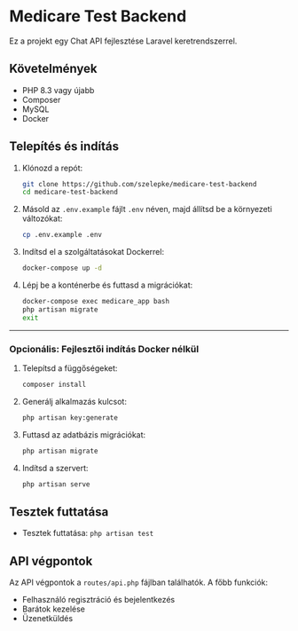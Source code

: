 # Medicare Test Backend

Ez a projekt egy Chat API fejlesztése Laravel keretrendszerrel.

## Követelmények

-   PHP 8.3 vagy újabb
-   Composer
-   MySQL
-   Docker

## Telepítés és indítás

1. Klónozd a repót:

    ```bash
    git clone https://github.com/szelepke/medicare-test-backend
    cd medicare-test-backend
    ```

2. Másold az `.env.example` fájlt `.env` néven, majd állítsd be a környezeti változókat:

    ```bash
    cp .env.example .env
    ```

3. Indítsd el a szolgáltatásokat Dockerrel:

    ```bash
    docker-compose up -d
    ```

4. Lépj be a konténerbe és futtasd a migrációkat:
    ```bash
    docker-compose exec medicare_app bash
    php artisan migrate
    exit
    ```

---

### Opcionális: Fejlesztői indítás Docker nélkül

1. Telepítsd a függőségeket:
    ```bash
    composer install
    ```
2. Generálj alkalmazás kulcsot:
    ```bash
    php artisan key:generate
    ```
3. Futtasd az adatbázis migrációkat:
    ```bash
    php artisan migrate
    ```
4. Indítsd a szervert:
    ```bash
    php artisan serve
    ```

## Tesztek futtatása

-   Tesztek futtatása: `php artisan test`

## API végpontok

Az API végpontok a `routes/api.php` fájlban találhatók. A főbb funkciók:

-   Felhasználó regisztráció és bejelentkezés
-   Barátok kezelése
-   Üzenetküldés
